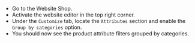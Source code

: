 - Go to the Website Shop.
- Activate the website editor in the top right corner.
- Under the `Customize` tab, locate the `Attributes` section and enable the `Group by categories` option.
- You should now see the product attribute filters grouped by categories.
